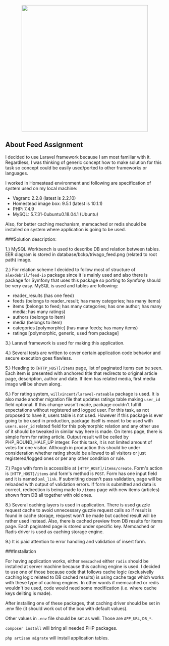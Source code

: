 <p align="center"><a href="https://laravel.com" target="_blank"><img src="https://raw.githubusercontent.com/laravel/art/master/logo-lockup/5%20SVG/2%20CMYK/1%20Full%20Color/laravel-logolockup-cmyk-red.svg" width="400"></a></p>

## About Feed Assignment

I decided to use Laravel framework because I am most familiar with it.
Regardless, I was thinking of generic concept how to make solution for this task so concept could be easily used/ported to other frameworks or languages.

I worked in Homestead environment and following are specification of system used on my local machine:

- Vagrant: 2.2.8 (latest is 2.2.10)
- Homestead image box: 9.5.1 (latest is 10.1.1)
- PHP: 7.4.9
- MySQL: 5.7.31-0ubuntu0.18.04.1 (Ubuntu)

Also, for better caching mechanism, memcached or redis should be installed on system where application is going to be used. 

###Solution description:
 
1.) MySQL Workbench is used to describe DB and relation between tables. EER diagram is stored in database/bckp/trivago_feed.png (related to root path) image.

2.) For relation scheme I decided to follow most of structure of `alexdebril/feed-io` package since it is mainly used and also there is package for Symfony that uses this package so porting to Symfony should be very easy. MySQL is used and tables are following:

- reader_results (has one feed)
- feeds (belongs to reader_result; has many categories; has many items)
- items (belongs to feed; has many categories; has one author; has many media; has many ratings)
- authors (belongs to item)
- media (belongs to item)
- categories [polymorphic] (has many feeds; has many items)
- ratings [polymorphic, generic, used from package]

3.) Laravel framework is used for making this application.

4.) Several tests are written to cover certain application code behavior and secure execution goes flawless.

5.) Heading to `[HTTP_HOST]/items` page, list of paginated items can be seen. Each item is presented with anchored title that redirects to original article page, description, author and date. If item has related media, first media image will be shown along.

6.) For rating system, `willvincent/laravel-rateable` package is used. It is also made another migration file that updates ratings table making `user_id` field optional. If this change wasn't made, package couldn't fulfill expectations without registered and logged user. For this task, as not proposed to have it, users table is not used. However if this package is ever going to be used in production, package itself is meant to be used with `users.user_id` related field for this polymorphic relation and any other use of it should be tweaked in similar way here is made. On items page, there is simple form for rating article. Output result will be ceiled by PHP_ROUND_HALF_UP integer. For this task, it is not limited amount of votes for one visitor. Although in production this should be under consideration whether rating should be allowed to all visitors or just registered/logged ones or per any other condition or rule.

7.) Page with form is accessible at `[HTTP_HOST]/items/create`. Form's action is `[HTTP_HOST]/items` and form's method is `POST`. Form has one input field and it is named `xml_link`. If submitting doesn't pass validation, page will be reloaded with output of validation errors. If form is submitted and data is correct, redirection is being made to `/items` page with new items (articles) shown from DB all together with old ones. 
 
8.) Several caching layers is used in application. There is used guzzle request cache to avoid unnecessary guzzle request calls so if result is found in cache storage, request won't be made but cached result will be rather used instead. Also, there is cached preview from DB results for items page. Each paginated page is stored under specific key. Memcached or Radis driver is used as caching storage engine.

9.) It is paid attention to error handling and validation of insert form.

###Installation

For having application works, either `memcached` either `radis` should be installed at server machine because this caching engine is used. I decided to use one of those because code that follows cache logic (exclusivelly caching logic related to DB cached results) is using cache tags which works with these type of caching engines. In other words if memcached or redis wouldn't be used, code would need some modification (i.e. where cache keys deliting is made).

After installing one of these packages, that caching driver should be set in .env file (it should work out of the box with default values).

Other values in `.env` file should be set as well. Those are `APP_URL`, `DB_*`.

`composer install` will bring all needed PHP packages.

`php artisan migrate` will install application tables. 


